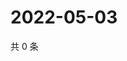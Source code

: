 # 2022-05-03

共 0 条

<!-- BEGIN WEIBO -->
<!-- 最后更新时间 Tue May 03 2022 17:20:21 GMT+0800 (China Standard Time) -->

<!-- END WEIBO -->
